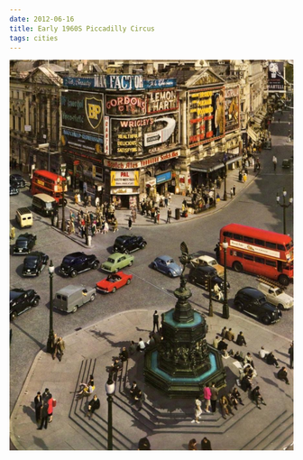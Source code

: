 ```yaml
---
date: 2012-06-16
title: Early 1960S Piccadilly Circus
tags: cities
---
```


![piccadilly](https://raw.githubusercontent.com/muneer78/muneer78.github.io/master/images/London3.jpg)



